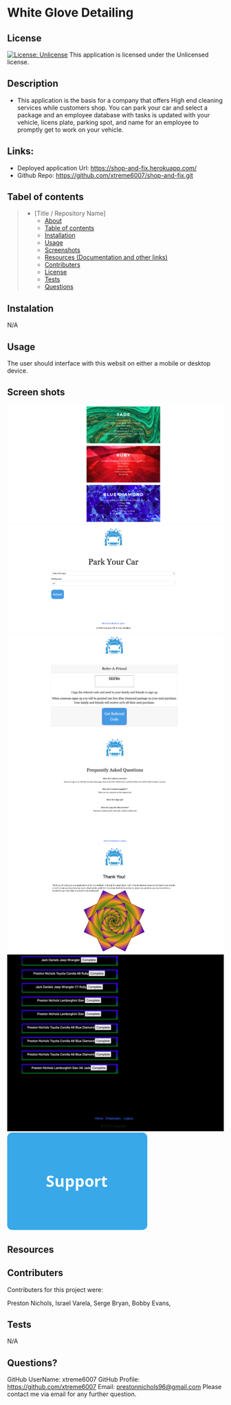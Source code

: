# White Glove Detailing

  ## License
  [![License: Unlicense](https://img.shields.io/badge/license-Unlicense-blue.svg)](http://unlicense.org/)
  This application is licensed under the Unlicensed license.

  

  ## Description 
  * This application is the basis for a company that offers High end cleaning services while customers shop. You can park your car and select a package and an employee database with tasks is updated with your vehicle, licens  plate, parking spot, and name for an employee to promptly get to work on your vehicle.



  ## Links:

  * Deployed application Url: https://shop-and-fix.herokuapp.com/
  * Github Repo: https://github.com/xtreme6007/shop-and-fix.git
  
  ## Tabel of contents


> * [Title / Repository Name]
>   * [About](#about)
>   * [Table of contents](#tabel-of-contents)
>   * [Installation](#installation)
>   * [Usage](#usage)
>   * [Screenshots](#sceenshots)
>   * [Resources (Documentation and other links)](#resources)
>   * [Contributers](#contributers)
>   * [License](#license)
>   * [Tests](#tests)
>   * [Questions](#questions)



## Instalation

N/A



## Usage

 The user should interface with this websit on either a mobile or desktop device.





## Screen shots

![screenshot](public/assets/imgs/menu.png)
![screenshot](public/assets/imgs/parking.png)
![screenshot](public/assets/imgs/referal.png)
![screenshot](public/assets/imgs/faq.png)
![screenshot](public/assets/imgs/thankyou.png)
![screenshot](public/assets/imgs/employeeDash.png)
![screenshot](public/assets/imgs/support.png)




## Resources




## Contributers
Contributers for this project were:

Preston Nichols,
Israel Varela,
Serge Bryan,
Bobby Evans,


## Tests

N/A

## Questions?
GitHub UserName: xtreme6007
GitHub Profile: https://github.com/xtreme6007
Email: prestonnichols96@gmail.com
Please contact me via email for any further question.
